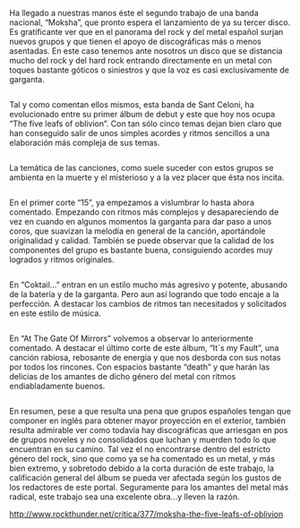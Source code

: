 Ha llegado a nuestras manos éste el segundo trabajo de una banda nacional, “Moksha”, que pronto espera el lanzamiento de ya su tercer disco. Es gratificante ver que en el panorama del rock y del metal español surjan nuevos grupos y que tienen el apoyo de discográficas más o menos asentadas. En este caso tenemos ante nosotros un disco que se distancia mucho del rock y del hard rock entrando directamente en un metal con toques bastante góticos o siniestros y que la voz es casi exclusivamente de garganta.
<pre></pre>
Tal y como comentan ellos mismos, esta banda de Sant Celoni, ha evolucionado entre su primer álbum de debut y este que hoy nos ocupa “The five leafs of oblivion”. Con tan sólo cinco temas dejan bien claro que han conseguido salir de unos simples acordes y ritmos sencillos a una elaboración más compleja de sus temas.
<pre></pre>
La temática de las canciones, como suele suceder con estos grupos se ambienta en la muerte y el misterioso y a la vez placer que ésta nos incita.
<pre></pre>
En el primer corte “15”, ya empezamos a vislumbrar lo hasta ahora comentado. Empezando con ritmos más complejos y desapareciendo de vez en cuando en algunos momentos la garganta para dar paso a unos coros, que suavizan la melodía en general de la canción, aportándole originalidad y calidad. También se puede observar que la calidad de los componentes del grupo es bastante buena, consiguiendo acordes muy logrados y ritmos originales.
<pre></pre>
En “Coktail...” entran en un estilo mucho más agresivo y potente, abusando de la batería y de la garganta. Pero aun así logrando que todo encaje a la perfección. A destacar los cambios de ritmos tan necesitados y solicitados en este estilo de música.
<pre></pre>
En “At The Gate Of Mirrors” volvemos a observar lo anteriormente comentado. A destacar el último corte de este álbum, “It´s my Fault”, una canción rabiosa, rebosante de energía y que nos desborda con sus notas por todos los rincones. Con espacios bastante “death” y que harán las delicias de los amantes de dicho género del metal con ritmos endiabladamente buenos.
<pre></pre>
En resumen, pese a que resulta una pena que grupos españoles tengan que componer en inglés para obtener mayor proyección en el exterior, también resulta admirable ver como todavía hay discográficas que arriesgan en pos de grupos noveles y no consolidados que luchan y muerden todo lo que encuentran en su camino. Tal vez el no encontrarse dentro del estricto género del rock, sino que como ya se ha comentado es un metal, y más bien extremo, y sobretodo debido a la corta duración de este trabajo, la calificación general del álbum se pueda ver afectada según los gustos de los redactores de este portal. Seguramente para los amantes del metal más radical, este trabajo sea una excelente obra...y lleven la razón.

http://www.rockthunder.net/critica/377/moksha-the-five-leafs-of-oblivion
